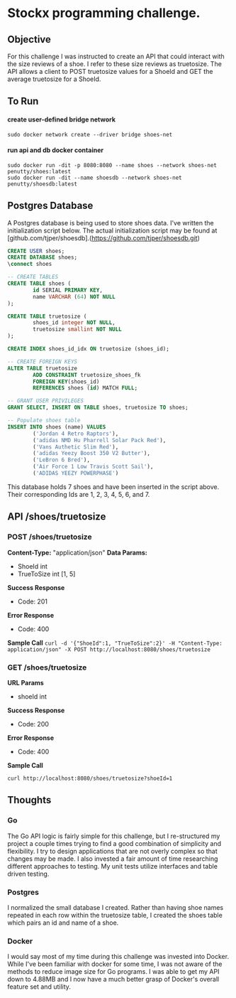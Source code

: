 # Stockx programming challenge.

## Objective

For this challenge I was instructed to create an API that could interact with the size reviews of a shoe. I refer to these size reviews as truetosize. The API allows a client to POST truetosize values for a ShoeId and GET the average truetosize for a ShoeId.

## To Run
#### create user-defined bridge network

    sudo docker network create --driver bridge shoes-net

#### run api and db docker container

    sudo docker run -dit -p 8080:8080 --name shoes --network shoes-net penutty/shoes:latest
    sudo docker run -dit --name shoesdb --network shoes-net penutty/shoesdb:latest

## Postgres Database
A Postgres database is being used to store shoes data. I've written the initialization script below. The actual initialization script may be found at [github.com/tjper/shoesdb].(https://github.com/tjper/shoesdb.git)

``` SQL
CREATE USER shoes;
CREATE DATABASE shoes;
\connect shoes

-- CREATE TABLES
CREATE TABLE shoes (
        id SERIAL PRIMARY KEY,
        name VARCHAR (64) NOT NULL
);

CREATE TABLE truetosize (
        shoes_id integer NOT NULL,
        truetosize smallint NOT NULL
);

CREATE INDEX shoes_id_idx ON truetosize (shoes_id);

-- CREATE FOREIGN KEYS
ALTER TABLE truetosize
        ADD CONSTRAINT truetosize_shoes_fk
        FOREIGN KEY(shoes_id)
        REFERENCES shoes (id) MATCH FULL;

-- GRANT USER PRIVILEGES
GRANT SELECT, INSERT ON TABLE shoes, truetosize TO shoes;

-- Populate shoes table
INSERT INTO shoes (name) VALUES
        ('Jordan 4 Retro Raptors'),
        ('adidas NMD Hu Pharrell Solar Pack Red'),
        ('Vans Authetic Slim Red'),
        ('adidas Yeezy Boost 350 V2 Butter'),
        ('LeBron 6 Bred'),
        ('Air Force 1 Low Travis Scott Sail'),
        ('ADIDAS YEEZY POWERPHASE')
```
This database holds 7 shoes and have been inserted in the script above. Their corresponding Ids are 1, 2, 3, 4, 5, 6,  and 7. 

## API /shoes/truetosize
### POST /shoes/truetosize 
**Content-Type:** "application/json"
**Data Params:** 
 - ShoeId int 
 - TrueToSize int [1, 5]
 
**Success Response**
 - Code: 201
 
**Error Response**
- Code: 400

**Sample Call**
`curl -d '{"ShoeId":1, "TrueToSize":2}' -H "Content-Type: application/json" -X POST http://localhost:8080/shoes/truetosize`

### GET /shoes/truetosize
**URL Params**
- shoeId int

**Success Response**
- Code: 200

**Error Response**
- Code: 400

**Sample Call**

    curl http://localhost:8080/shoes/truetosize?shoeId=1

## Thoughts
### Go
The Go API logic is fairly simple for this challenge, but I re-structured my project a couple times trying to find a good combination of simplicity and flexibility. I try to design applications that are not overly complex so that changes may be made. I also invested a fair amount of time researching different approaches to testing. My unit tests utilize interfaces and table driven testing.

### Postgres
I normalized the small database I created. Rather than having shoe names repeated in each row within the truetosize table, I created the shoes table which pairs an id and name of a shoe.

### Docker 
I would say most of my time during this challenge was invested into Docker. While I've been familiar with docker for some time, I was not aware of the methods to reduce image size for Go programs. I was able to get my API down to 4.88MB and I now have a much better grasp of Docker's overall feature set and utility.


